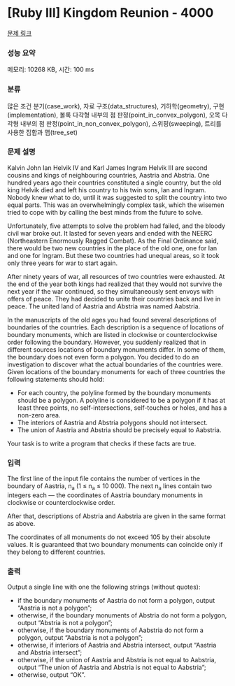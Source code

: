 # [Ruby III] Kingdom Reunion - 4000 

[문제 링크](https://www.acmicpc.net/problem/4000) 

### 성능 요약

메모리: 10268 KB, 시간: 100 ms

### 분류

많은 조건 분기(case_work), 자료 구조(data_structures), 기하학(geometry), 구현(implementation), 볼록 다각형 내부의 점 판정(point_in_convex_polygon), 오목 다각형 내부의 점 판정(point_in_non_convex_polygon), 스위핑(sweeping), 트리를 사용한 집합과 맵(tree_set)

### 문제 설명

<p>Kalvin John Ian Helvik IV and Karl James Ingram Helvik III are second cousins and kings of neighbouring countries, Aastria and Abstria. One hundred years ago their countries constituted a single country, but the old king Helvik died and left his country to his twin sons, Ian and Ingram. Nobody knew what to do, until it was suggested to split the country into two equal parts. This was an overwhelmingly complex task, which the wisemen tried to cope with by calling the best minds from the future to solve.</p>

<p>Unfortunately, five attempts to solve the problem had failed, and the bloody civil war broke out. It lasted for seven years and ended with the NEERC (Northeastern Enormously Ragged Combat). As the Final Ordinance said, there would be two new countries in the place of the old one, one for Ian and one for Ingram. But these two countries had unequal areas, so it took only three years for war to start again.</p>

<p>After ninety years of war, all resources of two countries were exhausted. At the end of the year both kings had realized that they would not survive the next year if the war continued, so they simultaneously sent envoys with offers of peace. They had decided to unite their countries back and live in peace. The united land of Aastria and Abstria was named Aabstria.</p>

<p>In the manuscripts of the old ages you had found several descriptions of boundaries of the countries. Each description is a sequence of locations of boundary monuments, which are listed in clockwise or counterclockwise order following the boundary. However, you suddenly realized that in different sources locations of boundary monuments differ. In some of them, the boundary does not even form a polygon. You decided to do an investigation to discover what the actual boundaries of the countries were. Given locations of the boundary monuments for each of three countries the following statements should hold:</p>

<ul>
	<li>For each country, the polyline formed by the boundary monuments should be a polygon. A polyline is considered to be a polygon if it has at least three points, no self-intersections, self-touches or holes, and has a non-zero area.</li>
	<li>The interiors of Aastria and Abstria polygons should not intersect.</li>
	<li>The union of Aastria and Abstria should be precisely equal to Aabstria.</li>
</ul>

<p>Your task is to write a program that checks if these facts are true.</p>

### 입력 

 <p>The first line of the input file contains the number of vertices in the boundary of Aastria, n<sub>a</sub> (1 ≤ n<sub>a</sub> ≤ 10 000). The next n<sub>a</sub> lines contain two integers each — the coordinates of Aastria boundary monuments in clockwise or counterclockwise order.</p>

<p>After that, descriptions of Abstria and Aabstria are given in the same format as above.</p>

<p>The coordinates of all monuments do not exceed 105 by their absolute values. It is guaranteed that two boundary monuments can coincide only if they belong to different countries.</p>

### 출력 

 <p>Output a single line with one the following strings (without quotes):</p>

<ul>
	<li>if the boundary monuments of Aastria do not form a polygon, output “Aastria is not a polygon”;</li>
	<li>otherwise, if the boundary monuments of Abstria do not form a polygon, output “Abstria is not a polygon”;</li>
	<li>otherwise, if the boundary monuments of Aabstria do not form a polygon, output “Aabstria is not a polygon”;</li>
	<li>otherwise, if interiors of Aastria and Abstria intersect, output “Aastria and Abstria intersect”;</li>
	<li>otherwise, if the union of Aastria and Abstria is not equal to Aabstria, output “The union of Aastria and Abstria is not equal to Aabstria”;</li>
	<li>otherwise, output “OK”.</li>
</ul>

